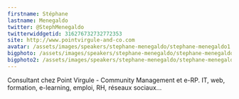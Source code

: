 ```yaml
---
firstname: Stéphane 
lastname: Menegaldo
twitter: @StephMenegaldo
twitterwiddgetid: 316276732732772353
site: http://www.pointvirgule-and-co.com
avatar: /assets/images/speakers/stephane-menegaldo/stephane-menegaldo1.png
bigphoto: /assets/images/speakers/stephane-menegaldo/stephane-menegaldo2.png
bigphoto2: /assets/images/speakers/stephane-menegaldo/stephane-menegaldo3.png
---
```


Consultant chez Point Virgule - Community Management et e-RP. IT, web, formation, e-learning, emploi, RH, réseaux sociaux... 
